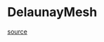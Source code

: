 # DelaunayMesh

[source](github.com/OpenFOAM-jp/OpenFOAM-utilities-tutorials-jp/blob/master/v1906/mesh/generation/foamyMesh/conformalVoronoiMesh/DelaunayMesh/DelaunayMesh.C/DelaunayMesh.C)



